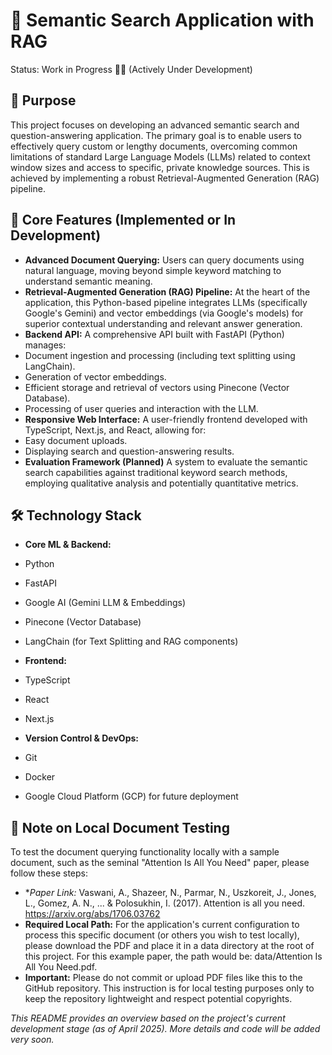 # 🔎 Semantic Search Application with RAG
Status: Work in Progress 👨‍💻 (Actively Under Development)

## 🎯 Purpose
This project focuses on developing an advanced semantic search and question-answering application. The primary goal is to enable users to effectively query custom or lengthy documents, overcoming common limitations of standard Large Language Models (LLMs) related to context window sizes and access to specific, private knowledge sources. This is achieved by implementing a robust Retrieval-Augmented Generation (RAG) pipeline.

## 🚀 Core Features (Implemented or In Development)

* **Advanced Document Querying:** Users can query documents using natural language, moving beyond simple keyword matching to understand semantic meaning.
* **Retrieval-Augmented Generation (RAG) Pipeline:** At the heart of the application, this Python-based pipeline integrates LLMs (specifically Google's Gemini) and vector embeddings (via Google's models) for superior contextual understanding and relevant answer generation.
* **Backend API:** A comprehensive API built with FastAPI (Python) manages:
* Document ingestion and processing (including text splitting using LangChain).
* Generation of vector embeddings.
* Efficient storage and retrieval of vectors using Pinecone (Vector Database).
* Processing of user queries and interaction with the LLM.
* **Responsive Web Interface:** A user-friendly frontend developed with TypeScript, Next.js, and React, allowing for:
* Easy document uploads.
* Displaying search and question-answering results.
* **Evaluation Framework (Planned)** A system to evaluate the semantic search capabilities against traditional keyword search methods, employing qualitative analysis and potentially quantitative metrics.

## 🛠️ Technology Stack
* **Core ML & Backend:**
* Python
* FastAPI
* Google AI (Gemini LLM & Embeddings)
* Pinecone (Vector Database)
* LangChain (for Text Splitting and RAG components)
* **Frontend:**
* TypeScript
* React
* Next.js

* **Version Control & DevOps:**
* Git
* Docker
* Google Cloud Platform (GCP) for future deployment

## 📄 Note on Local Document Testing
To test the document querying functionality locally with a sample document, such as the seminal "Attention Is All You Need" paper, please follow these steps:
* **Paper Link:* Vaswani, A., Shazeer, N., Parmar, N., Uszkoreit, J., Jones, L., Gomez, A. N., ... & Polosukhin, I. (2017). Attention is all you need. https://arxiv.org/abs/1706.03762
* **Required Local Path:** For the application's current configuration to process this specific document (or others you wish to test locally), please download the PDF and place it in a data directory at the root of this project. For this example paper, the path would be: data/Attention Is All You Need.pdf.
* **Important:** Please do not commit or upload PDF files like this to the GitHub repository. This instruction is for local testing purposes only to keep the repository lightweight and respect potential copyrights.

*This README provides an overview based on the project's current development stage (as of April 2025). More details and code will be added very soon.*